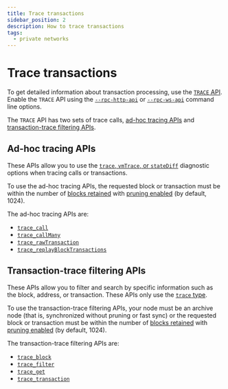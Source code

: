 ```yaml
---
title: Trace transactions
sidebar_position: 2
description: How to trace transactions
tags:
  - private networks
---
```


# Trace transactions

To get detailed information about transaction processing, use the [`TRACE` API](../../reference/api/index.md#trace-methods). Enable the `TRACE` API using the [`--rpc-http-api`](../../reference/cli/options.md#rpc-http-api) or [`--rpc-ws-api`](../../reference/cli/options.md#rpc-ws-api) command line options.

The `TRACE` API has two sets of trace calls, [ad-hoc tracing APIs](#ad-hoc-tracing-apis) and [transaction-trace filtering APIs](#transaction-trace-filtering-apis).

## Ad-hoc tracing APIs

These APIs allow you to use the [`trace`, `vmTrace`, or `stateDiff`](../../reference/trace-types.md) diagnostic options when tracing calls or transactions.

To use the ad-hoc tracing APIs, the requested block or transaction must be within the number of [blocks retained](../../reference/cli/options.md#pruning-blocks-retained) with [pruning enabled](../../reference/cli/options.md#pruning-enabled) (by default, 1024).

The ad-hoc tracing APIs are:

- [`trace_call`](../../reference/api/index.md#trace_call)
- [`trace_callMany`](../../reference/api/index.md#trace_callmany)
- [`trace_rawTransaction`](../../reference/api/index.md#trace_rawtransaction)
- [`trace_replayBlockTransactions`](../../reference/api/index.md#trace_replayblocktransactions)

## Transaction-trace filtering APIs

These APIs allow you to filter and search by specific information such as the block, address, or transaction. These APIs only use the [`trace` type](../../reference/trace-types.md#trace).

To use the transaction-trace filtering APIs, your node must be an archive node (that is, synchronized without pruning or fast sync) or the requested block or transaction must be within the number of [blocks retained](../../reference/cli/options.md#pruning-blocks-retained) with [pruning enabled](../../reference/cli/options.md#pruning-enabled) (by default, 1024).

The transaction-trace filtering APIs are:

- [`trace_block`](../../reference/api/index.md#trace_block)
- [`trace_filter`](../../reference/api/index.md#trace_filter)
- [`trace_get`](../../reference/api/index.md#trace_get)
- [`trace_transaction`](../../reference/api/index.md#trace_transaction)
